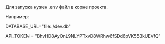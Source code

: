 Для запуска нужен .env файл в корне  проекта. 

Например: 

DATABASE_URL="file:./dev.db"

API_TOKEN = "BhvHD8AyOnL9NLYPTxvD8WRhw6fSDd6pVK553kUEVfQ"